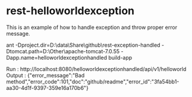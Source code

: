 # rest-helloworldexception
This is an example of how to handle exception and throw proper error message.

ant -Dproject.dir=D:\data\Share\github\rest-exception-handled -Dtomcat.path=D:\Other\apache-tomcat-7.0.55 -Dapp.name=helloworldexceptionhandled build-app

Run : http://localhost:8080/helloworldexceptionhandled/api/v1/helloworld
Output : {"error_message":"Bad method","error_code":101,"doc":"github/readme","error_id":"3fa54bb1-aa30-4d1f-9397-359e16a170b6"}